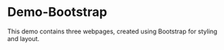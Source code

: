 # Demo-Bootstrap
This demo contains three webpages, created using Bootstrap for styling and layout.
